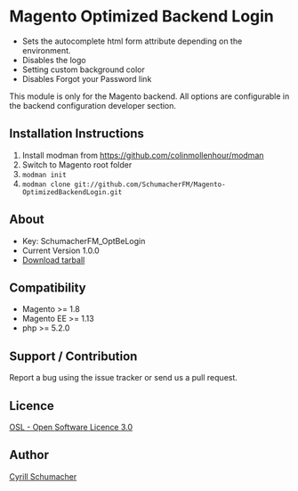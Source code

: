 Magento Optimized Backend Login
===============================

* Sets the autocomplete html form attribute depending on the environment.
* Disables the logo
* Setting custom background color
* Disables Forgot your Password link

This module is only for the Magento backend. All options are configurable in the backend configuration developer section.

Installation Instructions
-------------------------
1. Install modman from https://github.com/colinmollenhour/modman
2. Switch to Magento root folder
3. `modman init`
4. `modman clone git://github.com/SchumacherFM/Magento-OptimizedBackendLogin.git`

About
-----
- Key: SchumacherFM_OptBeLogin
- Current Version 1.0.0
- [Download tarball](https://github.com/SchumacherFM/Magento-OptimizedBackendLogin/tags)

Compatibility
-------------
- Magento >= 1.8
- Magento EE >= 1.13
- php >= 5.2.0

Support / Contribution
----------------------

Report a bug using the issue tracker or send us a pull request.

Licence
-------
[OSL - Open Software Licence 3.0](http://opensource.org/licenses/osl-3.0.php)

Author
------

[Cyrill Schumacher](https://github.com/SchumacherFM)

